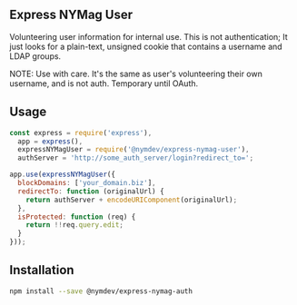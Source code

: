 Express NYMag User
------------------

Volunteering user information for internal use.  This is not authentication; It just looks for a plain-text, unsigned
cookie that contains a username and LDAP groups.

NOTE: Use with care.  It's the same as user's volunteering their own username, and is not auth.  Temporary until OAuth.

## Usage

```js
const express = require('express'),
  app = express(),
  expressNYMagUser = require('@nymdev/express-nymag-user'),
  authServer = 'http://some_auth_server/login?redirect_to=';

app.use(expressNYMagUser({
  blockDomains: ['your_domain.biz'],
  redirectTo: function (originalUrl) {
    return authServer + encodeURIComponent(originalUrl);
  },
  isProtected: function (req) {
    return !!req.query.edit;
  }
}));
```

## Installation

```bash
npm install --save @nymdev/express-nymag-auth
```
